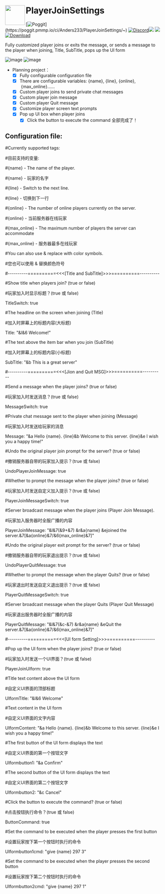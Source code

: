 <h1>PlayerJoinSettings<img src="https://github.com/Anders233/PlayerJoinSettings/blob/master/icon.png" height="64" width="64" align="left"></img></h1>

[![Poggit](https://poggit.pmmp.io/ci.shield/Anders233/PlayerJoinSettings/~)](https://poggit.pmmp.io/ci/Anders233/PlayerJoinSettings/~)
[![Discord](https://img.shields.io/discord/555689914679951380.svg)](https://discord.gg/jKh85hR)[![](https://poggit.pmmp.io/shield.state/PlayerJoinSettings)](https://poggit.pmmp.io/p/PlayerJoinSettings)
<a href="https://poggit.pmmp.io/p/PlayerJoinSettings"><img src="https://poggit.pmmp.io/shield.state/PlayerJoinSettings">
[![Download](https://img.shields.io/github/downloads/Anders233/PlayerJoinSettings/total.svg?label=Download)](https://github.com/Anders233/PlayerJoinSettings/releases)</a>

Fully customized player joins or exits the message, 
or sends a message to the player when joining, Title, SubTitle, pops up the UI form

![image](https://github.com/Anders233/PlayerJoinSettings/blob/master/Demonstration.png)
![image](https://github.com/Anders233/PlayerJoinSettings/blob/master/Demonstration1.png)

- Planning project：
  - [x] Fully configurable configuration file
  - [x] There are configurable variables: {name}, {line}, {online},
 {max_online}......
  - [x]	Custom player joins to send private chat messages
  - [x]	Custom player join message
  - [x]	Custom player Quit message
  - [x]	Customize player screen text prompts
  - [x]	Pop up UI box when player joins
    - [x] Click the button to execute the command
   全部完成了！

Configuration file:
---

#Currently supported tags:

#目前支持的变量:

#{name}          - The name of the player.

#{name}          - 玩家的名字

#{line}          - Switch to the next line.

#{line}          - 切换到下一行

#{online}        - The number of online players currently on the server.

#{online}        - 当前服务器在线玩家

#{max_online}    - The maximum number of players the server can accommodate

#{max_online}    - 服务器最多在线玩家

#You can also use & replace with color symbols.

#您也可以使用 & 替换颜色符号

#----------==========<<<[Title and SubTitle]>>>==========----------

#Show title when players join? (true or false)

#玩家加入时显示标题？(true 或 false)

TitleSwitch: true

#The headline on the screen when joining (Title)

#加入时屏幕上的标题内容(大标题)

Title: "&l&6 Welcome!"

#The text above the item bar when you join (SubTitle)

#加入时屏幕上的标题内容(小标题)

SubTitle: "&b This is a great server"

#----------==========<<<[Jion and Quit MSG]>>>==========----------

#Send a message when the player joins? (true or false)

#玩家加入时发送消息？(true 或 false)

MessageSwitch: true

#Private chat message sent to the player when joining (Message)

#玩家加入时发送给玩家的消息

Message: "&a Hello {name}. {line}&b Welcome to this server. {line}&e I wish you a happy time!"

#Undo the original player join prompt for the server? (true or false)

#撤销服务器自带的玩家加入提示？(true 或 false)

UndoPlayerJoinMessage: true

#Whether to prompt the message when the player joins? (true or false)

#玩家加入时发送自定义加入提示？(true 或 false)

PlayerJoinMessageSwitch: true

#Server broadcast message when the player joins (Player Join Message).

#玩家加入服务器时全服广播的内容

PlayerJoinMessage: "&l&7(&9+&7) &r&a{name} &ejoined the server.&7[&a{online}&7/&6{max_online}&7]"

#Undo the original player exit prompt for the server? (true or false)

#撤销服务器自带的玩家退出提示？(true 或 false)

UndoPlayerQuitMessage: true

#Whether to prompt the message when the player Quits? (true or false)

#玩家退出时发送自定义退出提示？(true 或 false)

PlayerQuitMessageSwitch: true

#Server broadcast message when the player Quits (Player Quit Message)

#玩家退出服务器时全服广播的内容

PlayerQuitMessage: "&l&7(&c-&7) &r&a{name} &eQuit the server.&7[&a{online}&7/&6{max_online}&7]"

#----------==========<<<[UI form Setting]>>>==========----------

#Pop up the UI form when the player joins? (true or false)

#玩家加入时发送一个UI界面？(true 或 false)

PlayerJoinUIform: true

#Title text content above the UI form

#自定义UI界面的顶部标题

UIformTitle: "&l&6 Welcome"

#Text content in the UI form

#自定义UI界面的文字内容

UIformContent: "&a Hello {name}. {line}&b Welcome to this server. {line}&e I wish you a happy time!"

#The first button of the UI form displays the text

#自定义UI界面的第一个按钮文字

UIformbutton1: "&a Confirm"

#The second button of the UI form displays the text

#自定义UI界面的第二个按钮文字

UIformbutton2: "&c Cancel"

#Click the button to execute the command? (true or false)

#点击按钮执行命令？(true 或 false)

ButtonCommand: true

#Set the command to be executed when the player presses the first button

#设置玩家按下第一个按钮时执行的命令

UIformbutton1cmd: "give {name} 297 3"

#Set the command to be executed when the player presses the second button

#设置玩家按下第二个按钮时执行的命令

UIformbutton2cmd: "give {name} 297 1"
